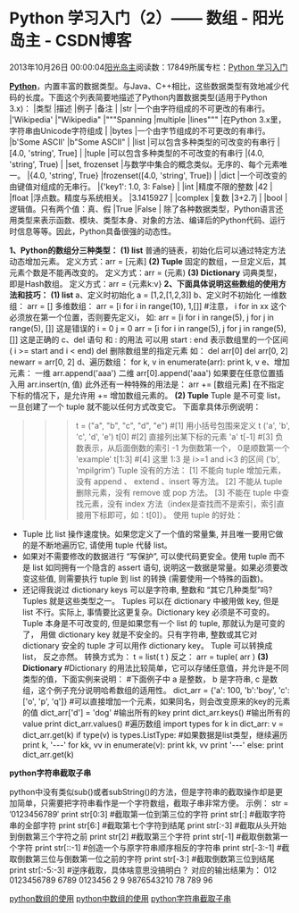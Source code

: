 
# Python 学习入门（2）—— 数组 - 阳光岛主 - CSDN博客

2013年10月26日 00:00:04[阳光岛主](https://me.csdn.net/sunboy_2050)阅读数：17849所属专栏：[Python 学习入门](https://blog.csdn.net/column/details/python-learning.html)



**[Python](http://baike.baidu.com/link?url=LnVcAQWbjp19Q-BhV82-IdhVXmKt4U9skHxIkp6uje3nqLdPzJdfgPquRlNGgGeT)**，内置丰富的数据类型。与Java、C++相比，这些数据类型有效地减少代码的长度。下面这个列表简要地描述了Python内置数据类型(适用于Python 3.x)：
|类型
|描述
|例子
|备注
|
|str
|一个由字符组成的不可更改的有串行。
|'Wikipedia'
|"Wikipedia"
|"""Spanning
|multiple
|lines"""
|在Python 3.x里，字符串由Unicode字符组成
|
|bytes
|一个由字节组成的不可更改的有串行。
|b'Some ASCII'
|b"Some ASCII"
|
|list
|可以包含多种类型的可改变的有串行
|[4.0, 'string', True]
|
|tuple
|可以包含多种类型的不可改变的有串行
|(4.0, 'string', True)
|
|set, frozenset
|与数学中集合的概念类似。无序的、每个元素唯一。
|{4.0, 'string', True}
|frozenset([4.0, 'string', True])
|
|dict
|一个可改变的由键值对组成的无串行。
|{'key1': 1.0, 3: False}
|
|int
|精度不限的整数
|42
|
|float
|浮点数。精度与系统相关。
|3.1415927
|
|complex
|复数
|3+2.7j
|
|bool
|逻辑值。只有两个值：真、假
|True
|False
|
除了各种数据类型，Python语言还用类型来表示函数、模块、类型本身、对象的方法、编译后的Python代码、运行时信息等等。因此，Python具备很强的动态性。

**1、Python的数组分三种类型：**
**(1) list**
普通的链表，初始化后可以通过特定方法动态增加元素。
定义方式：arr = [元素]
**(2) Tuple**
固定的数组，一旦定义后，其元素个数是不能再改变的。
定义方式：arr = (元素)
**(3) Dictionary**
词典类型， 即是Hash数组。
定义方式：arr = {元素k:v}
**2、下面具体说明这些数组的使用方法和技巧：**
**(1) list**
a、定义时初始化
a = [1,2,[1,2,3]]
b、定义时不初始化
一维数组：
arr = []
多维数组：
arr = [i for i in range(10), 1,[]] \#注意， i for in xx 这个必须放在第一个位置，否则要先定义i，
如:
arr = [i for i in range(5), j for j in range(5), []]
这是错误的
i = 0
j = 0
arr = [i for i in range(5), j for j in range(5), []]
这是正确的
c、del 语句 和 : 的用法
可以用 start : end 表示数组里的一个区间 ( i >= start and i < end)
del 删除数组里的指定元素
如： del arr[0]
del arr[0, 2]
newarr = arr[0, 2]
d、遍历数组：
for k, v in enumerate(arr):
print k, v
e、增加元素：
一维
arr.append('aaa')
二维
arr[0].append('aaa')
如果要在任意位置插入用 arr.insert(n, 值)
此外还有一种特殊的用法是：
arr += [数组元素]
在不指定下标的情况下，是允许用 += 增加数组元素的。
**(2) Tuple**
Tuple 是不可变 list，一旦创建了一个 tuple 就不能以任何方式改变它。
下面拿具体示例说明：
>>> t = ("a", "b", "c", "d", "e") \#[1] 用小括号包围来定义
>>> t
('a', 'b', 'c', 'd', 'e')
>>> t[0] \#[2] 直接列出某下标的元素
'a'
>>> t[-1] \#[3] 负数表示，从后面倒数的索引 -1 为倒数第一个， 0是顺数第一个
'example'
>>> t[1:3] \#[4] 这里 1:3 是 i>=1 and i<3 的区间
('b', 'mpilgrim')
Tuple 没有的方法：
[1] 不能向 tuple 增加元素，没有 append 、 extend 、insert 等方法。
[2] 不能从 tuple 删除元素，没有 remove 或 pop 方法。
[3] 不能在 tuple 中查找元素，没有 index 方法（index是查找而不是索引，索引直接用下标即可，如：t[0]）。
使用 tuple 的好处：
* Tuple 比 list 操作速度快。如果您定义了一个值的常量集, 并且唯一要用它做的是不断地遍历它, 请使用 tuple 代替 list。
* 如果对不需要修改的数据进行 “写保护”, 可以使代码更安全。使用 tuple 而不是 list 如同拥有一个隐含的 assert 语句, 说明这一数据是常量。如果必须要改变这些值, 则需要执行 tuple 到 list 的转换 (需要使用一个特殊的函数)。
* 还记得我说过 dictionary keys 可以是字符串, 整数和 “其它几种类型”吗? Tuples 就是这些类型之一。 Tuples 可以在 dictionary 中被用做 key, 但是 list 不行。实际上, 事情要比这更复杂。Dictionary key 必须是不可变的。Tuple 本身是不可改变的, 但是如果您有一个 list 的 tuple, 那就认为是可变的了， 用做 dictionary key 就是不安全的。只有字符串, 整数或其它对 dictionary 安全的 tuple 才可以用作 dictionary key。
Tuple 可以转换成 list， 反之亦然。
转换方式为：
t = list( t )
反之：
arr = tuple( arr )
**(3) Dictionary**
\#Dictionary 的用法比较简单，它可以存储任意值，并允许是不同类型的值，下面实例来说明：
\#下面例子中 a 是整数， b 是字符串, c 是数组，这个例子充分说明哈希数组的适用性。
dict_arr = {'a': 100, 'b':'boy', 'c':['o', 'p', 'q']}
\#可以直接增加一个元素，如果同名，则会改变原来的key的元素的值
dict_arr['d'] = 'dog'
\#输出所有的key
print dict_arr.keys()
\#输出所有的value
print dict_arr.values()
\#遍历数组
import types
for k in dict_arr:
v = dict_arr.get(k)
if type(v) is types.ListType: \#如果数据是list类型，继续遍历
print k, '---'
for kk, vv in enumerate(v):
print kk, vv
print '---'
else:
print dict_arr.get(k)


**python字符串截取子串**

python中没有类似sub()或者subString()的方法，但是字符串的截取操作却是更加简单，只需要把字符串看作是一个字符数组，截取子串非常方便。
示例：
str = ’0123456789′
print str[0:3] \#截取第一位到第三位的字符
print str[:] \#截取字符串的全部字符
print str[6:] \#截取第七个字符到结尾
print str[:-3] \#截取从头开始到倒数第三个字符之前
print str[2] \#截取第三个字符
print str[-1] \#截取倒数第一个字符
print str[::-1] \#创造一个与原字符串顺序相反的字符串
print str[-3:-1] \#截取倒数第三位与倒数第一位之前的字符
print str[-3:] \#截取倒数第三位到结尾
print str[:-5:-3] \#逆序截取，具体啥意思没搞明白？
对应的输出结果为：
012
0123456789
6789
0123456
2
9
9876543210
78
789
96

[python数组的使用](http://blog.sina.com.cn/s/blog_6b783cbd0100q2ba.html)
[python中数组的使用](http://blog.csdn.net/leo115/article/details/8550998)
[python字符串截取子串](http://flyash.itcao.com/post_1165.html)



